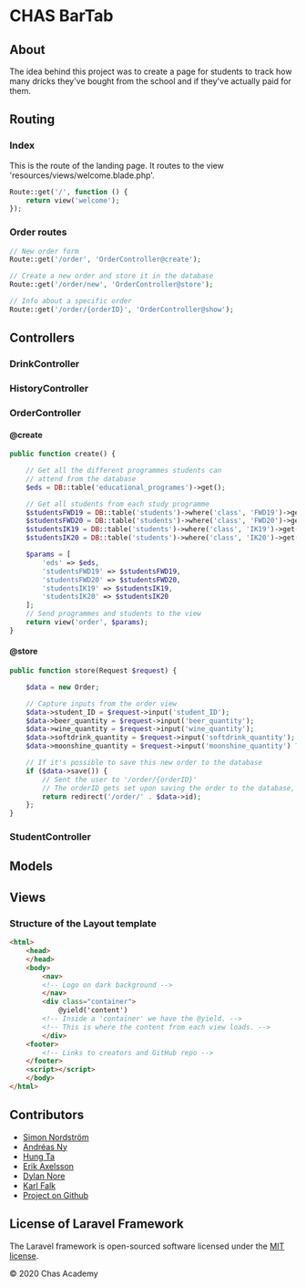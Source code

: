 # CHAS BarTab

## About

The idea behind this project was to create a page for students to track how many
dricks they've bought from the school and if they've actually paid for them.

## Routing

### Index

This is the route of the landing page. It routes to the view 'resources/views/welcome.blade.php'.

```php
Route::get('/', function () {
    return view('welcome');
});
```

### Order routes

```php
// New order form
Route::get('/order', 'OrderController@create');

// Create a new order and store it in the database
Route::get('/order/new', 'OrderController@store');

// Info about a specific order
Route::get('/order/{orderID}', 'OrderController@show');
```

## Controllers

### DrinkController

### HistoryController

### OrderController

#### @create

```php
public function create() {

    // Get all the different programmes students can
    // attend from the database
    $eds = DB::table('educational_programes')->get();

    // Get all students from each study programme
    $studentsFWD19 = DB::table('students')->where('class', 'FWD19')->get();
    $studentsFWD20 = DB::table('students')->where('class', 'FWD20')->get();
    $studentsIK19 = DB::table('students')->where('class', 'IK19')->get();
    $studentsIK20 = DB::table('students')->where('class', 'IK20')->get();

    $params = [
        'eds' => $eds,
        'studentsFWD19' => $studentsFWD19,
        'studentsFWD20' => $studentsFWD20,
        'studentsIK19' => $studentsIK19,
        'studentsIK20' => $studentsIK20
    ];
    // Send programmes and students to the view
    return view('order', $params);
}
```

#### @store

```php
public function store(Request $request) {

    $data = new Order;

    // Capture inputs from the order view
    $data->student_ID = $request->input('student_ID');
    $data->beer_quantity = $request->input('beer_quantity');
    $data->wine_quantity = $request->input('wine_quantity');
    $data->softdrink_quantity = $request->input('softdrink_quantity');
    $data->moonshine_quantity = $request->input('moonshine_quantity') ?? 0;

    // If it's possible to save this new order to the database
    if ($data->save()) {
        // Sent the user to '/order/{orderID}'
        // The orderID gets set upon saving the order to the database, hence the if-case
        return redirect('/order/' . $data->id);
    };
}
```

### StudentController

## Models

## Views

### Structure of the Layout template

```html
<html>
    <head>
    </head>
    <body>
        <nav>
        <!-- Logo on dark background -->
        </nav>
        <div class="container">
            @yield('content')
        <!-- Inside a 'container' we have the @yield. -->
        <!-- This is where the content from each view loads. -->
        </div>
    <footer>
        <!-- Links to creators and GitHub repo -->
    </footer>
    <script></script>
    </body>
</html>
```

## Contributors

- [Simon Nordström](https://github.com/SimonNord)
- [Andréas Ny](https://github.com/andreasnyh)
- [Hung Ta](https://github.com/ByHT)
- [Erik Axelsson](https://github.com/erax83)
- [Dylan Nore](https://github.com/DylanNore)
- [Karl Falk](https://github.com/Voldakka)
- [Project on Github](https://github.com/andreasnyh/ChasStudentDebt)

## License of Laravel Framework

The Laravel framework is open-sourced software licensed under the [MIT license](https://opensource.org/licenses/MIT).

&copy; 2020 Chas Academy
